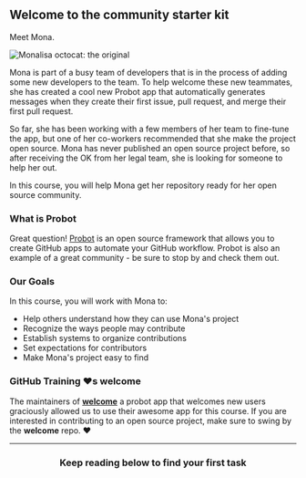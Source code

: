 ## Welcome to the community starter kit

Meet Mona. 

![Monalisa octocat: the original](https://octodex.github.com/images/original.png)

Mona is part of a busy team of developers that is in the process of adding some new developers to the team. To help welcome these new teammates, she has created a cool new Probot app that automatically generates messages when they create their first issue, pull request, and merge their first pull request. 

So far, she has been working with a few members of her team to fine-tune the app, but one of her co-workers recommended that she make the project open source. Mona has never published an open source project before, so after receiving the OK from her legal team, she is looking for someone to help her out.

In this course, you will help Mona get her repository ready for her open source community.

### What is Probot

Great question! [Probot](https://probot.github.io/) is an open source framework that allows you to create GitHub apps to automate your GitHub workflow. Probot is also an example of a great community - be sure to stop by and check them out.

### Our Goals

In this course, you will work with Mona to:

- Help others understand how they can use Mona's project
- Recognize the ways people may contribute
- Establish systems to organize contributions
- Set expectations for contributors
- Make Mona's project easy to find

### GitHub Training :heart:s welcome

The maintainers of [**welcome**](https://github.com/behaviorbot/welcome) a probot app that welcomes new users graciously allowed us to use their awesome app for this course. If you are interested in contributing to an open source project, make sure to swing by the **welcome** repo. :heart:

<hr>
<h3 align="center">Keep reading below to find your first task</h3>
